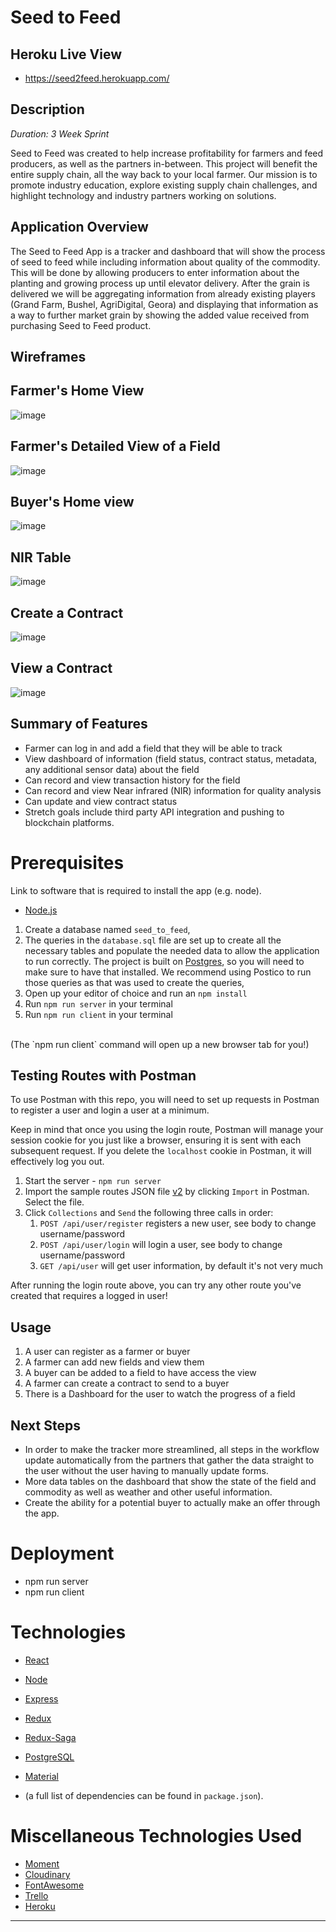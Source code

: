 # Seed to Feed

## Heroku Live View
- https://seed2feed.herokuapp.com/

## Description

_Duration: 3 Week Sprint_

Seed to Feed was created to help increase profitability for farmers and feed producers, as well as the partners in-between. This project will benefit the entire supply chain, all the way back to your local farmer. Our mission is to promote industry education, explore existing supply chain challenges, and highlight technology and industry partners working on solutions.


## Application Overview

The Seed to Feed App is a tracker and dashboard that will show the process of seed to feed while including information about quality of the commodity. This will be done by allowing producers to enter information about the planting and growing process up until elevator delivery.  After the grain is delivered we will be aggregating information from already existing players (Grand Farm, Bushel, AgriDigital, Geora) and displaying that information as a way to further market grain by showing the added value received from purchasing Seed to Feed product.

<!--This will be for screen shots once we have views created-->
## Wireframes

Farmer's Home View
---
![image](https://user-images.githubusercontent.com/73319716/126553018-9870fae5-8a0a-4e68-8719-901511023d9c.png)


Farmer's Detailed View of a Field
---
![image](https://user-images.githubusercontent.com/73319716/126553152-0eea1660-3d6b-4df4-b866-0fc76b5ca1d3.png)

Buyer's Home view
---
![image](https://user-images.githubusercontent.com/73319716/126553207-a0d27906-7531-402e-8be5-3377399415b7.png)

NIR Table
---
![image](https://user-images.githubusercontent.com/73319716/126553267-50593b16-18d4-4a1e-87c1-2a27862f9319.png)

Create a Contract
---
![image](https://user-images.githubusercontent.com/73319716/126553313-64b7e213-dd19-423b-a059-77117b622992.png)

View a Contract
---

![image](https://user-images.githubusercontent.com/73319716/126553379-3e1cef45-a994-42ef-9298-9b186ff8f4bb.png)


## Summary of Features
- Farmer can log in and add a field that they will be able to track
- View dashboard of information (field status, contract status, metadata, any additional sensor data) about the field
- Can record and view transaction history for the field
- Can record and view Near infrared (NIR) information for quality analysis
- Can update and view contract status
- Stretch goals include third party API integration and pushing to blockchain platforms.



# Prerequisites

Link to software that is required to install the app (e.g. node).

- [Node.js](https://nodejs.org/en/)

1. Create a database named `seed_to_feed`,
2. The queries in the `database.sql` file are set up to create all the necessary tables and populate the needed data to allow the application to run correctly. The project is built on [Postgres](https://www.postgresql.org/download/), so you will need to make sure to have that installed. We recommend using Postico to run those queries as that was used to create the queries, 
3. Open up your editor of choice and run an `npm install`
4. Run `npm run server` in your terminal
5. Run `npm run client` in your terminal
<br/>
(The `npm run client` command will open up a new browser tab for you!)


## Testing Routes with Postman

To use Postman with this repo, you will need to set up requests in Postman to register a user and login a user at a minimum.

Keep in mind that once you using the login route, Postman will manage your session cookie for you just like a browser, ensuring it is sent with each subsequent request. If you delete the `localhost` cookie in Postman, it will effectively log you out.

1. Start the server - `npm run server`
2. Import the sample routes JSON file [v2](./PostmanPrimeSoloRoutesv2.json) by clicking `Import` in Postman. Select the file.
3. Click `Collections` and `Send` the following three calls in order:
   1. `POST /api/user/register` registers a new user, see body to change username/password
   2. `POST /api/user/login` will login a user, see body to change username/password
   3. `GET /api/user` will get user information, by default it's not very much

After running the login route above, you can try any other route you've created that requires a logged in user!

## Usage

1. A user can register as a farmer or buyer
2. A farmer can add new fields and view them
3. A buyer can be added to a field to have access the view
4. A farmer can create a contract to send to a buyer
5. There is a Dashboard for the user to watch the progress of a field

## Next Steps
- In order to make the tracker more streamlined, all steps in the workflow update automatically from the partners that gather the data straight to the user          without the user having to manually update forms.
- More data tables on the dashboard that show the state of the field and commodity as well as weather and other useful information.
- Create the ability for a potential buyer to actually make an offer through the app.


# Deployment
- npm run server
- npm run client

# Technologies

- [React](https://reactjs.org/)
- [Node](https://nodejs.org/en/)
- [Express](https://expressjs.com/)
- [Redux](https://redux.js.org/)
- [Redux-Saga](https://redux-saga.js.org/)
- [PostgreSQL](https://www.postgresql.org/)
- [Material](https://material-ui.com/)


- (a full list of dependencies can be found in `package.json`).



# Miscellaneous Technologies Used
- [Moment](https://momentjs.com/)
- [Cloudinary](https://cloudinary.com/)
- [FontAwesome](https://fontawesome.com/)
- [Trello](https://trello.com)
- [Heroku](https://www.heroku.com)

----------------------------------------------------------------------------------------------------------------------------

